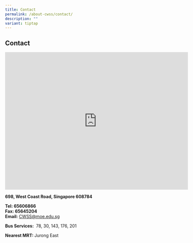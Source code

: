 ```yaml
---
title: Contact
permalink: /about-cwss/contact/
description: ""
variant: tiptap
---
```

<h2>Contact</h2>
<div class="iframe-wrapper">
<iframe style="border:0;" height="450" width="600" allowfullscreen="true" frameborder="0" src="https://www.google.com/maps/embed?pb=!1m18!1m12!1m3!1d3988.761153410077!2d103.74341421532647!3d1.3189928620398221!2m3!1f0!2f0!3f0!3m2!1i1024!2i768!4f13.1!3m3!1m2!1s0x31da1017081139f5%3A0x2ef467091edf9baf!2sCommonwealth%20Secondary%20School!5e0!3m2!1sen!2ssg!4v1681288268365!5m2!1sen!2ssg"></iframe>
</div>
<p></p>
<p><strong>698, West Coast Road, Singapore 608784</strong>
</p>
<p><strong>Tel: 65606866</strong> 
<br><strong>Fax:&nbsp;65645204</strong> 
<br><strong>Email:</strong>&nbsp;<a href="mailto:CWSS@moe.edu.sg" rel="noopener noreferrer nofollow" target="_blank">CWSS@moe.edu.sg</a>
</p>
<p><strong>Bus Services:</strong>&nbsp;&nbsp;78, 30, 143, 176, 201</p>
<p><strong>Nearest MRT: </strong>Jurong East</p>